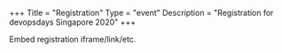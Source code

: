 +++
Title = "Registration"
Type = "event"
Description = "Registration for devopsdays Singapore 2020"
+++

<div style="width:100%; text-align:left;">

<script src='https://js.tito.io/v1'></script>

<link rel="stylesheet" type="text/css" href='https://css.tito.io/v1' />
Embed registration iframe/link/etc.
<tito-widget event="devopsdays-singapore/2020"></tito-widget>

</div></div>
</div>
